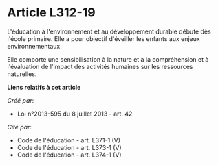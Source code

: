 # Article L312-19

L'éducation  à l'environnement et au développement durable débute dès l'école  primaire. Elle a pour objectif d'éveiller les
enfants aux enjeux  environnementaux. 

Elle comporte une  sensibilisation à la nature et à la compréhension et à l'évaluation de  l'impact des activités humaines
sur les ressources naturelles.

**Liens relatifs à cet article**

_Créé par_:

  - Loi n°2013-595 du 8 juillet 2013 - art. 42

_Cité par_:

  - Code de l'éducation - art. L371-1 (V)
  - Code de l'éducation - art. L373-1 (V)
  - Code de l'éducation - art. L374-1 (V)
